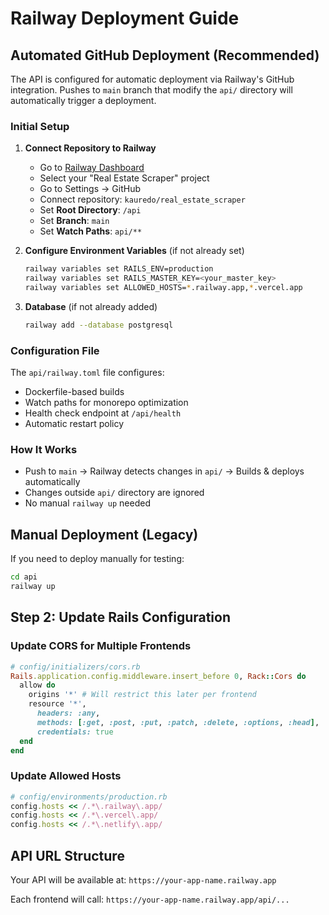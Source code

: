 # Railway Deployment Guide

## Automated GitHub Deployment (Recommended)

The API is configured for automatic deployment via Railway's GitHub integration. Pushes to `main` branch that modify the `api/` directory will automatically trigger a deployment.

### Initial Setup

1. **Connect Repository to Railway**

   - Go to [Railway Dashboard](https://railway.app/dashboard)
   - Select your "Real Estate Scraper" project
   - Go to Settings → GitHub
   - Connect repository: `kauredo/real_estate_scraper`
   - Set **Root Directory**: `/api`
   - Set **Branch**: `main`
   - Set **Watch Paths**: `api/**`

2. **Configure Environment Variables** (if not already set)

   ```bash
   railway variables set RAILS_ENV=production
   railway variables set RAILS_MASTER_KEY=<your_master_key>
   railway variables set ALLOWED_HOSTS=*.railway.app,*.vercel.app
   ```

3. **Database** (if not already added)
   ```bash
   railway add --database postgresql
   ```

### Configuration File

The `api/railway.toml` file configures:

- Dockerfile-based builds
- Watch paths for monorepo optimization
- Health check endpoint at `/api/health`
- Automatic restart policy

### How It Works

- Push to `main` → Railway detects changes in `api/` → Builds & deploys automatically
- Changes outside `api/` directory are ignored
- No manual `railway up` needed

## Manual Deployment (Legacy)

If you need to deploy manually for testing:

```bash
cd api
railway up
```

## Step 2: Update Rails Configuration

### Update CORS for Multiple Frontends

```ruby
# config/initializers/cors.rb
Rails.application.config.middleware.insert_before 0, Rack::Cors do
  allow do
    origins '*' # Will restrict this later per frontend
    resource '*',
      headers: :any,
      methods: [:get, :post, :put, :patch, :delete, :options, :head],
      credentials: true
  end
end
```

### Update Allowed Hosts

```ruby
# config/environments/production.rb
config.hosts << /.*\.railway\.app/
config.hosts << /.*\.vercel\.app/
config.hosts << /.*\.netlify\.app/
```

## API URL Structure

Your API will be available at: `https://your-app-name.railway.app`

Each frontend will call: `https://your-app-name.railway.app/api/...`
